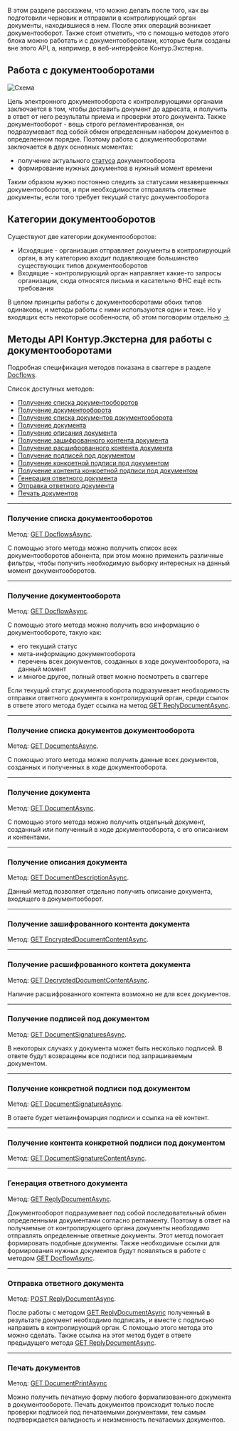 В этом разделе расскажем, что можно делать после того, как вы подготовили черновик и отправили в контролирующий орган документы, находившиеся в нем. После этих операций возникает документооборот. Также стоит отметить, что с помощью методов этого блока можно работать и с документооборотами, которые были созданы вне этого API, а, например, в веб-интерфейсе Контур.Экстерна.

## Работа с документооборотами
![Схема](https://github.com/skbkontur/extern-api-docs/blob/master/images/Схема%20ДО%20для%20общего1.jpg)

Цель электронного документооборота с контролирующими органами заключается в том, чтобы доставить документ до адресата, и получить в ответ от него результаты приема и проверки этого документа. Также документооборот - вещь строго регламентированная, он подразумевает под собой обмен определенным набором документов в определенном порядке. Поэтому работа с документооборотами заключается в двух основных моментах:
* получение актуального [статуса](https://github.com/skbkontur/extern-api-docs/blob/master/manuals/DC/Статусы%20ДО.md) документооборота
* формирование нужных документов в нужный момент времени

Таким образом нужно постоянно следить за статусами незавершенных документооборотов, и при необходимости отправлять ответные документы, если того требует текущий статус документооборота

## Категории документооборотов
Существуют две категории документооборотов:
* Исходящие - организация отправляет документы в контролирующий орган, в эту категорию входит подавляющее большинство существующих типов документооборотов
* Входящие - контролирующий орган направляет какие-то запросы организации, сюда относятся письма и касательно ФНС ещё есть требования

В целом принципы работы с документооборотами обоих типов одинаковы, и методы работы с ними используются одни и теже. Но у входящих есть некоторые особенности, об этом поговорим отдельно [→](https://github.com/skbkontur/extern-api-docs/blob/master/manuals/DC/Входящий%20ДО.md)

## Методы API Контур.Экстерна для работы с документооборотами
Подробная спецификация методов показана в сваггере в разделе [Docflows](http://extern-api.testkontur.ru/swagger/ui/index#/Docflows).

Список доступных методов:
* [Получение списка документооборотов](#get-dcs)
* [Получение документооборота](#get-dc)
* [Получение списка документов документооборота](#get-docs)
* [Получение документа](#get-doc)
* [Получение описания документа](#get-doc-desc)
* [Получение зашифрованного контента документа](#get-enc-doc-content)
* [Получение расшифрованного контента документа](#get-dec-doc-content)
* [Получение подписей под документом](#get-doc-signs)
* [Получение конкретной подписи под документом](#get-doc-sign)
* [Получение контента конкретной подписи под документом](#get-doc-sign-content)
* [Генерация ответного документа](#get-reply-doc)
* [Отправка ответного документа](#post-reply-doc)
* [Печать документов](#post-print-doc)

------

<a name="get-dcs"></a>
### Получение списка документооборотов 
Метод: [GET DocflowsAsync](http://extern-api.testkontur.ru/swagger/ui/index#!/Docflows/Docflows_GetDocflowsAsync).

С помощью этого метода можно получить список всех документооборотов абонента, при этом можно применить различные фильтры, чтобы получить необходимую выборку интересных на данный момент документооборотов.

------

<a name="get-dc"></a>
### Получение документооборота 
Метод: [GET DocflowAsync](http://extern-api.testkontur.ru/swagger/ui/index#!/Docflows/Docflows_GetDocflowAsync).

С помощью этого метода можно получить всю информацию о документообороте, такую как:
* его текущий статус
* мета-информацию документооборота
* перечень всех документов, созданных в ходе документооборота, на данный момент
* и многое другое, полный ответ можно посмотреть в сваггере

Если текущий статус документооборота подразумевает необходимость отправки ответного документа в контролирующий орган, среди ссылок в ответе этого метода будет ссылка на метод [GET ReplyDocumentAsync](http://extern-api.testkontur.ru/swagger/ui/index#!/Docflows/Docflows_GetReplyDocumentAsync).

------

<a name="get-docs"></a>
### Получение списка документов документооборота 
Метод: [GET DocumentsAsync](http://extern-api.testkontur.ru/swagger/ui/index#!/Docflows/Docflows_GetDocumentsAsync).

С помощью этого метода можно получить данные всех документов, созданных и полученных в ходе документооборота.

------

<a name="get-doc"></a>
### Получение документа 
Метод: [GET DocumentAsync](http://extern-api.testkontur.ru/swagger/ui/index#!/Docflows/Docflows_GetDocumentAsync).

C помощью этого метода можно получить отдельный документ, созданный или полученный в ходе документооборота, с его описанием и контентами.

------

<a name="get-doc-desc"></a>
### Получение описания документа 
Метод: [GET DocumentDescriptionAsync](http://extern-api.testkontur.ru/swagger/ui/index#!/Docflows/Docflows_GetDocumentDescriptionAsync).

Данный метод позволяет отдельно получить описание документа, входящего в документооборот.

------

<a name="get-enc-doc-content"></a>
### Получение зашифрованного контента документа 
Метод: [GET EncryptedDocumentContentAsync](http://extern-api.testkontur.ru/swagger/ui/index#!/Docflows/Docflows_GetEncryptedDocumentContentAsync).

------

<a name="get-dec-doc-content"></a>
### Получение расшифрованного контета документа 
Метод: [GET DecryptedDocumentContentAsync](http://extern-api.testkontur.ru/swagger/ui/index#!/Docflows/Docflows_GetDecryptedDocumentContentAsync).

Наличие расшифрованного контента возможно не для всех документов.

------

<a name="get-doc-signs"></a>
### Получение подписей под документом 
Метод: [GET DocumentSignaturesAsync](http://extern-api.testkontur.ru/swagger/ui/index#!/Docflows/Docflows_GetDocumentSignaturesAsync).

В некоторых случаях у документа может быть несколько подписей. В ответе будут возвращены все подписи под запрашиваемым документом.

------

<a name="get-doc-sign"></a>
### Получение конкретной подписи под документом 
Метод: [GET DocumentSignatureAsync](http://extern-api.testkontur.ru/swagger/ui/index#!/Docflows/Docflows_GetDocumentSignatureAsync).

В ответе будет метаинфомарция подписи и ссылка на её контент.

------

<a name="get-doc-sign-content"></a>
### Получение контента конкретной подписи под документом 
Метод: [GET DocumentSignatureContentAsync](http://extern-api.testkontur.ru/swagger/ui/index#!/Docflows/Docflows_GetDocumentSignatureContentAsync).

------

<a name="get-reply-doc"></a>
### Генерация ответного документа 
Метод: [GET ReplyDocumentAsync](http://extern-api.testkontur.ru/swagger/ui/index#!/Docflows/Docflows_GetReplyDocumentAsync).

Документооборот подразумевает под собой последовательный обмен определенными документами согласно регламенту. Поэтому в ответ на получаемые от контролирующего органа документы необходимо отправлять определенные ответные документы. Этот метод помогает формировать подобные документы. Также необходимые ссылки для формирования нужных документов будут появляться в работе с методом [GET DocflowAsync](http://extern-api.testkontur.ru/swagger/ui/index#!/Docflows/Docflows_GetDocflowAsync).

------

<a name="post-reply-doc"></a>
### Отправка ответного документа 
Метод: [POST ReplyDocumentAsync](http://extern-api.testkontur.ru/swagger/ui/index#!/Docflows/Docflows_SendReplyDocumentAsync).

После работы с методом [GET ReplyDocumentAsync](http://extern-api.testkontur.ru/swagger/ui/index#!/Docflows/Docflows_GetReplyDocumentAsync) полученный в результате документ необходимо подписать, и вместе с подписью направить в контролирующий орган. С помощью этого метода это можно сделать. Также ссылка на этот метод будет в ответе предыдущего метода [GET ReplyDocumentAsync](http://extern-api.testkontur.ru/swagger/ui/index#!/Docflows/Docflows_GetReplyDocumentAsync).

------

<a name="post-print-doc"></a>
### Печать документов 
Метод: [GET DocumentPrintAsync](http://extern-api.testkontur.ru/swagger/ui/index#!/Docflows/Docflows_GetDocumentPrintAsync)

Можно получить печатную форму любого формализованного документа в документообороте. Печать документов происходит только после проверки подписей под печатаемыми документами, тем самым подтверждается валидность и неизменность печатаемых документов.
